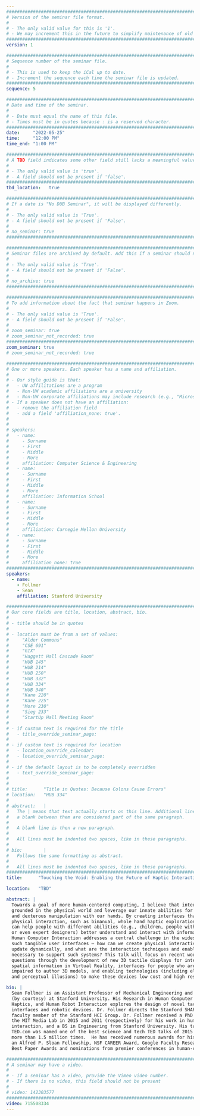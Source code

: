 ```yaml
---
################################################################################
# Version of the seminar file format.
#
# - The only valid value for this is '1'.
# - We may increment this in the future to simplify maintenance of old seminars.
################################################################################
version: 1

################################################################################
# Sequence number of the seminar file.
#
# - This is used to keep the iCal up to date.
# - Increment the sequence each time the seminar file is updated.
################################################################################
sequence: 5

################################################################################
# Date and time of the seminar.
#
# - Date must equal the name of this file.
# - Times must be in quotes because : is a reserved character.
################################################################################
date:     "2022-05-25"
time:     "12:00 PM"
time_end: "1:00 PM"

################################################################################
# A TBD field indicates some other field still lacks a meaningful value.
#
# - The only valid value is 'true'.
# - A field should not be present if 'false'.
################################################################################
tbd_location:   true

################################################################################
# If a date is "No DUB Seminar", it will be displayed differently.
#
# - The only valid value is 'True'.
# - A field should not be present if 'False'.
#
# no_seminar: true
################################################################################

################################################################################
# Seminar files are archived by default. Add this if a seminar should not be.
#
# - The only valid value is 'True'.
# - A field should not be present if 'False'.
#
# no_archive: true
################################################################################

################################################################################
# To add information about the fact that seminar happens in Zoom.
#
# - The only valid value is 'True'.
# - A field should not be present if 'False'.
#
# zoom_seminar: true
# zoom_seminar_not_recorded: true
################################################################################
zoom_seminar: true 
# zoom_seminar_not_recorded: true

################################################################################
# One or more speakers. Each speaker has a name and affiliation.
#
# - Our style guide is that:
#   - UW affilitations are a program
#   - Non-UW academic affiliations are a university
#   - Non-UW corporate affiliations may include research (e.g., "Microsoft Research")
# - If a speaker does not have an affiliation:
#   - remove the affiliation field
#   - add a field 'affiliation_none: true'.
#
#
# speakers:
#   - name: 
#     - Surname
#     - First
#     - Middle
#     - More
#     affiliation: Computer Science & Engineering 
#   - name: 
#     - Surname
#     - First
#     - Middle
#     - More
#     affiliation: Information School 
#   - name: 
#     - Surname
#     - First
#     - Middle
#     - More
#     affiliation: Carnegie Mellon University 
#   - name:
#     - Surname
#     - First
#     - Middle
#     - More
#     affiliation_none: true
################################################################################
speakers:
  - name: 
    - Follmer
    - Sean
    affiliation: Stanford University 

################################################################################
# Our core fields are title, location, abstract, bio.
#
# - title should be in quotes
#
# - location must be from a set of values:
#     "Alder Commons"
#     "CSE 691"
#     "GIX"
#     "Haggett Hall Cascade Room"
#     "HUB 145"
#     "HUB 214"
#     "HUB 250"
#     "HUB 332"
#     "HUB 334"
#     "HUB 340"
#     "Kane 220"
#     "Kane 225"
#     "More 230"
#     "Sieg 233"
#     "StartUp Hall Meeting Room"
#
# - if custom text is required for the title
#   - title_override_seminar_page:
#
# - if custom text is required for location
#   - location_override_calendar:
#   - location_override_seminar_page:
#
# - if the default layout is to be completely overridden
#   - text_override_seminar_page:
#
#
# title:      "Title in Quotes: Because Colons Cause Errors"
# location:   "HUB 334"
#
# abstract:   |
#   The | means that text actually starts on this line. Additional lines without
#   a blank between them are considered part of the same paragraph.
#
#   A blank line is then a new paragraph.
#
#   All lines must be indented two spaces, like in these paragraphs.
#
# bio:        |
#   Follows the same formatting as abstract.
#
#   All lines must be indented two spaces, like in these paragraphs.
################################################################################
title:      "Touching the Void: Enabling the Future of Haptic Interaction through Shape Displays"

location:   "TBD"

abstract: |
  Towards a goal of more human-centered computing, I believe that interaction must be 
  grounded in the physical world and leverage our innate abilities for spatial cognition
  and dexterous manipulation with our hands. By creating interfaces that allow for richer
  physical interaction, such as bimanual, whole hand haptic exploration, these systems 
  can help people with different abilities (e.g., children, people with visual impairments,
  or even expert designers) better understand and interact with information. My work in 
  Human Computer Interaction addresses a central challenge in the widespread adoption of
  such tangible user interfaces – how can we create physical interactive displays that 
  update dynamically, and what are the interaction techniques and enabling technologies
  necessary to support such systems? This talk will focus on recent work exploring those
  questions through the development of new 3D tactile displays for interacting with 
  spatial information in Virtual Reality, interfaces for people who are blind and visually
  impaired to author 3D models, and enabling technologies (including electrostatic adhesion
  and perceptual illusions) to make these devices low cost and high resolution. 

bio: |
  Sean Follmer is an Assistant Professor of Mechanical Engineering and Computer Science 
  (by courtesy) at Stanford University. His Research in Human Computer Interaction, 
  Haptics, and Human Robot Interaction explores the design of novel tactile physical 
  interfaces and robotic devices. Dr. Follmer directs the Stanford SHAPE Lab and is a 
  faculty member of the Stanford HCI Group. Dr. Follmer received a PhD and a Masters from
  the MIT Media Lab in 2015 and 2011 (respectively) for his work in human-computer 
  interaction, and a BS in Engineering from Stanford University. His talk featured on 
  TED.com was named one of the best science and tech TED talks of 2015 and has been viewed
  more than 1.5 million times.  He has received numerous awards for his research such as 
  an Alfred P. Sloan Fellowship, NSF CAREER Award, Google Faculty Research Award, and 17 
  Best Paper Awards and nominations from premier conferences in human-computer interaction. 

################################################################################
# A seminar may have a video.
#
# - If a seminar has a video, provide the Vimeo video number.
# - If there is no video, this field should not be present
#
# video: 142303577
################################################################################
video: 715508334
---
```

